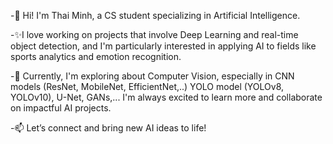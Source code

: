 -👋 Hi! I'm Thai Minh, a CS student specializing in Artificial Intelligence. 

-✨I love working on projects that involve Deep Learning and real-time object detection, and I'm particularly interested in applying AI to fields like sports analytics and emotion recognition.

-🌱 Currently, I'm exploring about Computer Vision, especially in CNN models (ResNet, MobileNet, EfficientNet,..) YOLO model (YOLOv8, YOLOv10), U-Net, GANs,... I'm always excited to learn more and collaborate on impactful AI projects.

-📫 Let’s connect and bring new AI ideas to life!

<!---
MinPr0ba1/MinPr0ba1 is a ✨ special ✨ repository because its `README.md` (this file) appears on your GitHub profile.
You can click the Preview link to take a look at your changes.
--->
